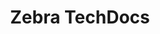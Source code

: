 ---
publish: false
title: Zebra TechDocs
layout: list-products.html
products: 
  - title: ActiveEdge
    description: A service for Zebra Android devices that can be customized to display scan buttons or an app drawer at the left and right edges of the screen.
    url: /activeedge
    image: /images/products/ActiveEdge.png
    btn-text: Latest Docs
    sections:
      - title: About
        url: /activeedge/2-5/guide/about
      - title: Setup & Configuration
        url: /activeedge/2-5/guide/setup
      - title: Using ActiveEdge
        url: /activeedge/2-5/guide/usage
    versions:
      - url: /activeedge/2-5/guide/about
        label: '2.5'
  - title: AppGallery
    description: A free app deployment tool to help Zebra customers and partners keep their enterprise apps up to date and their workers most productive.
    url: https://developer.zebra.com/docs/DOC-3040
    image: /images/products/AppGallery.png
    btn-text: Latest Docs
    sections:
      - title: About
        url: https://developer.zebra.com/docs/DOC-3035
      - title: Admin
        url: https://developer.zebra.com/docs/DOC-4151
      - title: AppGallery Mobile
        url: https://developer.zebra.com/docs/DOC-3071
      - title: Supported Devices
        url: https://developer.zebra.com/docs/DOC-3853
      - title: Help Index
        url: https://developer.zebra.com/docs/DOC-3040
      - title: Download
        url: /appgallery/download
    versions:
      - url: https://developer.zebra.com/docs/DOC-3040
        label: '3.0'
  - title: Best Practices
    description: Documents and links to Zebra-recommended best practices for tackling common issues.
    url: /bestpractices
    image: /images/products/the-light-bulb-349400_1280.png
    btn-text: Latest Docs
    sections:
      - title: Android Version Migration
        url: /bestpractices/migration
      - title: DataWedge Best Practices
        url: /datawedge/latest/guide/gettingstarted/#bestpractices
      - title: Kiosk Persistence After Reset
        url: /bestpractices/kiosk_persistence_after_reset.pdf
      - title: Persistence for EMMs
        url: /emmtk/guide/persistence
      - title: Printing Best Practices
        url: http://techdocs.zebra.com/link-os/2-13/bestpractices/
  - title: CartScan
    description: An app for Zebra Android devices that scans barcode data and delivers it as keystrokes to a PC via Bluetooth.
    url: /cartscan/2-1/guide/about
    image: /cartscan/cartscan_logo.png
    btn-text: Latest Docs
    sections:
      - title: About
        url: /cartscan/2-1/guide/about
      - title: Setup
        url: /cartscan/2-1/guide/setup
      - title: Settings
        url: /cartscan/2-1/guide/settings
      - title: Usage
        url: /cartscan/2-1/guide/usage
      - title: Troubleshooting
        url: /cartscan/2-1/guide/usage/#troubleshooting
    versions:
      - url: /cartscan/2-1/guide/about
        label: '2.1'  
  - title: Device Central
    description: A centralized way to track Bluetooth peripherals, to pair and unpair peripherals, and to view detailed peripheral information.
    url: /devicecentral
    image: /images/products/DeviceCentral.png
    btn-text: Latest Docs
    sections:
      - title: About
        url: /devicecentral/3-1/guide/about
      - title: Install
        url: /devicecentral/3-1/guide/usage
      - title: Using Device Central
        url: /devicecentral/3-1/guide/usage
    versions:
      - url: /devicecentral/3-1/guide/about
        label: '3.1'
      - url: /devicecentral/3-0/guide/about
        label: '3.0'
      - url: /devicecentral/2-1/guide/about
        label: '2.1'
      - url: /devicecentral/2-0/guide/about
        label: '2.0'
  - title: Device Tracker 
    description: A centralized cloud-based solution to track, find, and prevent misplaced devices within a facility.
    url: /devicetracker
    image: /images/products/devicetracker.png
    btn-text: Latest Docs
    sections:
      - title: About
        url: /devicetracker/4-1/guide/about
      - title: User Roles
        url: /devicetracker/4-1/guide/roles
      - title: Install & Setup
        url: /devicetracker/4-1/guide/setup
      - title: Configuration
        url: /devicetracker/4-1/guide/config
      - title: License
        url: /devicetracker/4-1/guide/license
      - title: Device Management
        url: /devicetracker/4-1/guide/mgmt
      - title: Device Tracking
        url: /devicetracker/4-1/guide/use
    versions:
      - url: /devicetracker/4-1/guide/about
        label: '4.1'  
      - url: /devicetracker/4-0/guide/about
        label: '4.0'  
  - title: Device Tracker On-Prem
    description: A centralized on-premise solution to track, find, and prevent misplaced devices within a facility.
    url: /devicetracker-onprem
    image: /images/products/devicetracker.png
    btn-text: Latest Docs
    sections:
      - title: About
        url: /devicetracker-onprem/3-0/guide/about
      - title: Install & Setup
        url: /devicetracker-onprem/3-0/guide/setup
      - title: Admin View
        url: /devicetracker-onprem/3-0/guide/admin
      - title: Device Management
        url: /devicetracker-onprem/3-0/guide/mgmt
      - title: Configuration
        url: /devicetracker-onprem/3-0/guide/config
      - title: Troubleshooting & FAQ
        url: /devicetracker-onprem/3-0/guide/troubleshooting
    versions:
      - url: /devicetracker-onprem/3-0/guide/about
        label: '3.0'
      - url: /devicetracker-onprem/2-3/guide/about
        label: '2.3'
      - url: /devicetracker-onprem/2-2/guide/about
        label: '2.2'
      - url: /devicetracker-onprem/2-1/guide/about
        label: '2.1'
      - url: /devicetracker-onprem/1-0/guide/about
        label: '1.0'
  - title: EMM Toolkit
    description: 'Documentation and best practices to help Enterprise Mobility Management solution providers tailor their systems for Zebra devices and software.'
    url: /emmtk/2-0/guide/about
    image: /images/products/emmtk_logo.jpg
    btn-text: Latest Docs
    sections:
      - title: About
        url: /emmtk/2-0/guide/about
      - title: Staging API
        url: /emmtk/2-0/guide/api
      - title: Agent Persistence
        url: /emmtk/2-0/guide/persistence
      - title: Special Features
        url: /emmtk/2-0/guide/features
      - title: Download
        url: /emmtk/2-0/download
  - title: Enterprise Home Screen
    description: 'A simple way to control user access to apps, settings and files on Android devices without the need for custom code.'
    url: /ehs/2-8/guide/about
    image: /images/products/ehs.png
    btn-text: Latest Docs
    sections:
      - title: About
        url: /ehs/2-8/guide/about
      - title: Setup
        url: /ehs/2-8/guide/setup
      - title: Advanced Settings
        url: /ehs/2-8/guide/settings
      - title: Special Features
        url: /ehs/2-8/guide/features
      - title: Download
        url: /ehs/2-8/download
    versions:
      - url: ehs/2-8/guide/about/
        label: '2.8'
      - url: ehs/2-7/guide/about/
        label: '2.7'
      - url: ehs/2-6/guide/about/
        label: '2.6'
      - url: ehs/2-5/guide/about/
        label: '2.5'
      - url: ehs/2-4/guide/about/
        label: '2.4'
      - url: ehs/2-3/guide/about/
        label: '2.3'
  - title: Enterprise Keyboard
    description: A customizable soft keyboard made specifically for fast and accurate input by workers in the enterprise.
    url: /enterprise-keyboard/1-8/guide/about
    image: /enterprise-keyboard/ekb_logo.png
    btn-text: Latest Docs
    sections:
      - title: About
        url: /enterprise-keyboard/1-8/guide/about
      - title: Setup
        url: /enterprise-keyboard/1-8/guide/setup
      - title: Customize
        url: /enterprise-keyboard/1-8/guide/settings
      - title: Download
        url: /enterprise-keyboard/1-8/download
    versions:
      - url: enterprise-keyboard/1-8/guide/about
        label: '1.8'
      - url: enterprise-keyboard/1-7/guide/about
        label: '1.7'
      - url: enterprise-keyboard/1-6/guide/about
        label: '1.6'
      - url: enterprise-keyboard/1-5/guide/about
        label: '1.5'
      - url: enterprise-keyboard/1-4/guide/about
        label: '1.4'
      - url: enterprise-keyboard/1-3/guide/about
        label: '1.3'
      - url: enterprise-keyboard/1-2/guide/about
        label: '1.2'
      - url: enterprise-keyboard/1-1/guide/about
        label: '1.1'
      - url: enterprise-keyboard/1-0/guide/about
        label: '1.0'
  - title: Developer Tools
    description: Zebra offers tools for developers at any skill level to help customers use build apps for Zebra devices that take advantage of their fullest potential. 
    url: /
    btn-text: Latest Guides
    image: /images/products/emdk-for-xamarin.png
    sections:
      - title: About TechDocs
        url: ../about
      - title: Tools Help
        url: ../help
      - title: Developer Portal
        url: https://developer.zebra.com/welcome
      - title: Contact
        url: ../contact
      - title: Search
        url: ../search
  - title: PowerPrecision Console
    description: A centralized web-based solution to track battery health and metrics in identifying unhealthy batteries for decommissioning.
    url: /ppc
    image: /images/products/ppc.png
    btn-text: Latest Docs
    sections:
      - title: About
        url: /ppc/2-3/guide/about
      - title: Install & Setup
        url: /ppc/2-3/guide/setup
      - title: Admin View
        url: /ppc/2-3/guide/admin
      - title: Battery Management
        url: /ppc/2-3/guide/mgmt
      - title: EOL Management
        url: /ppc/2-3/guide/eol
      - title: Configuration
        url: /ppc/2-3/guide/config
      - title: Troubleshooting & FAQ
        url: /ppc/2-3/guide/troubleshooting
    versions:
      - url: /ppc/2-3/guide/about
        label: '2.3'
      - url: /ppc/2-2/guide/about
        label: '2.2'
      - url: /ppc/2-0/guide/about
        label: '2.0'
      - url: /ppc/1-0/guide/about
        label: '1.0'
menu:
  items:
    - title: About Zebra TechDocs
      url: /about
    - title: I Need Tools For...
      url: /help
    - title: Feedback
      url: /contact
    - icon: fa fa-comment
      url: https://developer.zebra.com/welcome
    - icon: fa fa-sitemap
      url: /sitemap
    - icon: fa fa-search
      url: /search
---